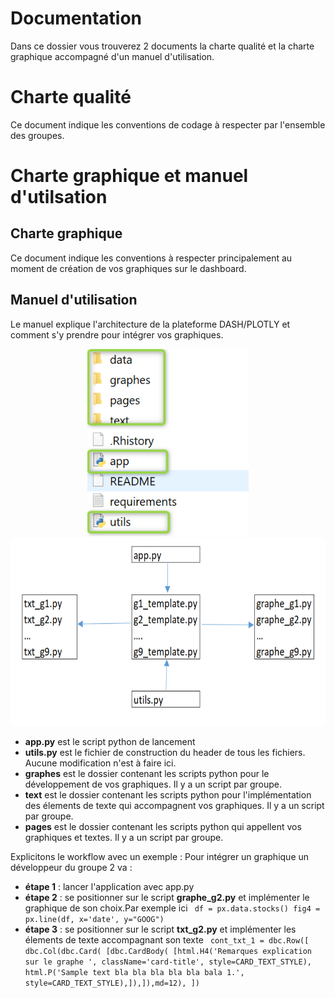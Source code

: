 # Documentation 

Dans ce dossier vous trouverez 2 documents la charte qualité et la charte graphique accompagné d'un manuel d'utilisation.  

# Charte qualité 
Ce document indique les conventions de codage à respecter par l'ensemble des groupes.

# Charte graphique et manuel d'utilsation 
## Charte graphique 
Ce document indique les conventions à respecter principalement au moment de création de vos graphiques sur le dashboard.

## Manuel d'utilisation 
Le manuel explique l'architecture de la plateforme DASH/PLOTLY et comment s'y prendre pour intégrer vos graphiques.
<div align="center">
    <img src="../IMAGES/arbo_pip22.png" height="300" >
</div>
<div align="center">
    <img src="../IMAGES/archi_pip22.png" height="300" >
</div>

* **app.py** est le script python de lancement
* **utils.py** est le fichier de construction du header de tous les fichiers. Aucune modification n'est à faire ici.
* **graphes** est le dossier contenant les scripts python pour le développement de vos graphiques. Il y a un script par groupe.
* **text** est le dossier contenant les scripts python pour l'implémentation des élements de texte qui accompagnent vos graphiques. Il y a un script par groupe.
* **pages** est le dossier contenant les scripts python qui appellent vos graphiques et textes. Il y a un script par groupe.


Explicitons le workflow avec un exemple :
Pour intégrer un graphique un développeur du groupe 2 va : 
* **étape 1** : lancer l'application avec app.py
* **étape 2** : se positionner sur le script **graphe_g2.py** et implémenter le graphique de son choix.Par exemple ici 
` df = px.data.stocks()
fig4 = px.line(df, x='date', y="GOOG")`
* **étape 3** : se positionner sur le script **txt_g2.py** et implémenter les élements de texte accompagnant son texte 
` cont_txt_1 = dbc.Row([
    dbc.Col(dbc.Card( [dbc.CardBody( [html.H4('Remarques explication sur le graphe ', className='card-title', style=CARD_TEXT_STYLE),
                        html.P('Sample text bla bla bla bla bla bala 1.', style=CARD_TEXT_STYLE),]),]),md=12),
])` 



<br/>
<br/>
